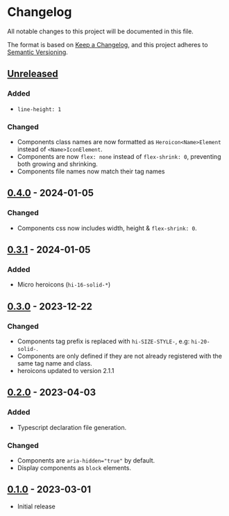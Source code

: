 # Changelog

All notable changes to this project will be documented in this file.

The format is based on [Keep a Changelog](https://keepachangelog.com/en/1.0.0/),
and this project adheres to [Semantic Versioning](https://semver.org/spec/v2.0.0.html).

## [Unreleased]

### Added

- `line-height: 1`

### Changed

- Components class names are now formatted as `Heroicon<Name>Element` instead of `<Name>IconElement`.
- Components are now `flex: none` instead of `flex-shrink: 0`, preventing both growing and shrinking.
- Components file names now match their tag names

## [0.4.0] - 2024-01-05

### Changed

- Components css now includes width, height & `flex-shrink: 0`.

## [0.3.1] - 2024-01-05

### Added

- Micro heroicons (`hi-16-solid-*`)

## [0.3.0] - 2023-12-22

### Changed

- Components tag prefix is replaced with `hi-SIZE-STYLE-`, e.g: `hi-20-solid-`.
- Components are only defined if they are not already registered with the same tag name and class.
- heroicons updated to version 2.1.1

## [0.2.0] - 2023-04-03

### Added

- Typescript declaration file generation.

### Changed

- Components are `aria-hidden="true"` by default.
- Display components as `block` elements.

## [0.1.0] - 2023-03-01

- Initial release

[unreleased]: https://github.com/malobre/heroicons-wc/compare/v0.4.0...HEAD
[0.4.0]: https://github.com/malobre/heroicons-wc/compare/v0.3.1...v0.4.0
[0.3.1]: https://github.com/malobre/heroicons-wc/compare/v0.3.0...v0.3.1
[0.3.0]: https://github.com/malobre/heroicons-wc/compare/v0.2.0...v0.3.0
[0.2.0]: https://github.com/malobre/heroicons-wc/compare/v0.1.0...v0.2.0
[0.1.0]: https://github.com/malobre/heroicons-wc/releases/tag/v0.1.0
